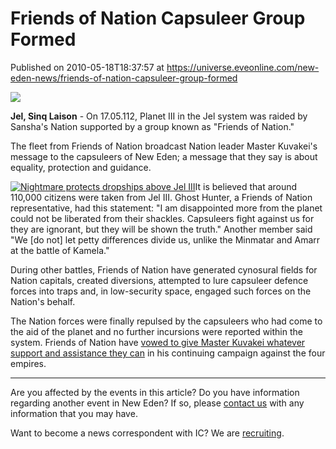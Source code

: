 # Friends of Nation Capsuleer Group Formed
Published on 2010-05-18T18:37:57 at https://universe.eveonline.com/new-eden-news/friends-of-nation-capsuleer-group-formed

![](http://www.eve-ic.net/media/assets/icarticlebanner.png)  
  
 **Jel, Sinq Laison** - On 17.05.112, Planet III in the Jel system was raided by Sansha's Nation supported by a group known as "Friends of Nation."   
  
The fleet from Friends of Nation broadcast Nation leader Master Kuvakei's message to the capsuleers of New Eden; a message that they say is about equality, protection and guidance.   
  
[![Nightmare protects dropships above Jel III](http://www.eve-ic.net/media/articles/3895/nightmarethumb.png)](http://www.eve-ic.net/media/igbd/igbd.php?faction=ic&url=http://www.eve-ic.net/media/articles/3895/nightmare.png)It is believed that around 110,000 citizens were taken from Jel III. Ghost Hunter, a Friends of Nation representative, had this statement: "I am disappointed more from the planet could not be liberated from their shackles. Capsuleers fight against us for they are ignorant, but they will be shown the truth." Another member said "We [do not] let petty differences divide us, unlike the Minmatar and Amarr at the battle of Kamela."   
  
During other battles, Friends of Nation have generated cynosural fields for Nation capitals, created diversions, attempted to lure capsuleer defence forces into traps and, in low-security space, engaged such forces on the Nation's behalf.   
  
The Nation forces were finally repulsed by the capsuleers who had come to the aid of the planet and no further incursions were reported within the system. Friends of Nation have [vowed to give Master Kuvakei whatever support and assistance they can](http://www.eve-ic.net/media/igbd/igbd.php?faction=ic&url=http%3A%2F%2Fwww.eveonline.com%2Fingameboard.asp%3Fa%3Dtopic%26threadID%3D1318980) in his continuing campaign against the four empires.

* * *

Are you affected by the events in this article? Do you have information regarding another event in New Eden? If so, please [contact us](http://www.eveonline.com/news.asp?a=submitrp) with any information that you may have.  
  
Want to become a news correspondent with IC? We are [recruiting](http://www.eveonline.com/isd.asp).
